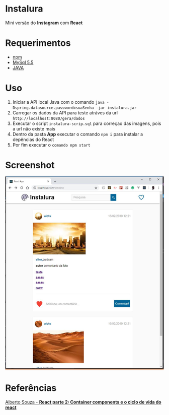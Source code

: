 # Instalura
Mini versão do **Instagram** com **React**

# Requerimentos
- [npm](https://www.npmjs.com/get-npm)
- [MySql 5.5](https://dev.mysql.com/downloads/mysql/5.5.html#downloads)
- [JAVA](https://www.oracle.com/technetwork/java/javase/downloads/jdk8-downloads-2133151.html)

# Uso

1. Iniciar a API local Java com o comando `java -Dspring.datasource.password=suaSenha -jar instalura.jar` 
1. Carregar os dados da API para teste atráves da url `http://localhost:8080/gera/dados`
1. Executar o script `instalura-scrip.sql` para correçao das imagens, pois a url não existe mais
1. Dentro da pasta **App** executar o comando `npm i` para instalar a depências do React
1. Por fim executar o `comando npm start`

# Screenshot

 ![](https://github.com/denmarksdev/instalura/blob/master/screenshot.JPG?raw=true "Instalura")
 
 # Referências
  [Alberto Souza - **React parte 2: Container components e o ciclo de vida do react** ](https://cursos.alura.com.br/course/react)
